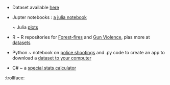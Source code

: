 

* Dataset available [here](https://github.com/NicJC/Datasets)


* Jupter notebooks : [a julia notebook](https://github.com/NicJC/NicJC/blob/main/NZ%20Coronavirus.ipynb)

  ~ Julia [plots](https://github.com/NicJC/Julia-Plots)
  
* R ~ R repositories for [Forest-fires](https://github.com/NicJC/Fires) and  [Gun Violence](https://github.com/NicJC/Gun-Violence), plas more at [datasets](https://github.com/NicJC/Datasets) 

* Python  ~ notebook on [police shootings](https://github.com/NicJC/Datasets/blob/main/Police%20Shootings.ipynb) and .py code to create an app to download a [dataset to your computer](https://github.com/NicJC/Datasets/blob/main/US_Arrests.py)

* C# ~ a [special stats calculator](https://github.com/NicJC/Stats-Calculator/tree/master)

 
:trollface:
